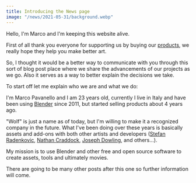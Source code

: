 ```yaml
---
title: Introducing the News page
image: "/news/2021-05-31/background.webp"
---
```


Hello, I'm Marco and I'm keeping this website alive.

First of all thank you everyone for supporting us by buying our [products](/products), we really hope they help you make better art.

So, I thought it would be a better way to communicate with you through this sort of blog post place where we
share the advancements of our projects as we go. Also it serves as a way to better explain the decisions we take.

To start off let me explain who we are and what we do:

I'm Marco Pavanello and I am 23 years old, currently I live in Italy and have been using
[Blender](https://www.blender.org/) since 2011, but started selling products about 4 years ago.

"Wolf" is just a name as of today, but I'm willing to make it a recognized company in the future.
What I've been doing over these years is basically assets and add-ons with both other artists and
developers ([Stefan Radenkovic](https://www.artstation.com/stefan-thadeus-radenkovic),
[Nathan Craddock](https://nathancraddock.com), [Joseph Dowling](https://www.artstation.com/joedowling), and others...).

My mission is to use Blender and other free and open source software to create assets, tools and ultimately movies.

There are going to be many other posts after this one so further information will come.
